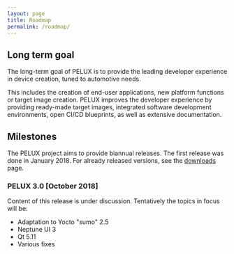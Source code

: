 ```yaml
---
layout: page
title: Roadmap
permalink: /roadmap/
---
```


## Long term goal

The long-term goal of PELUX is to provide the leading developer experience in
device creation, tuned to automotive needs.

This includes the creation of end-user applications, new platform functions or target
image creation. PELUX improves the developer experience by providing ready-made
target images, integrated software development environments, open CI/CD blueprints, as
well as extensive documentation.

## Milestones

The PELUX project aims to provide biannual releases. The first release was done
in January 2018. For already released versions, see the [downloads](/downloads)
page.

### PELUX 3.0 [October 2018]
Content of this release is under discussion. Tentatively the topics in focus will be:
- Adaptation to Yocto "sumo" 2.5
- Neptune UI 3
- Qt 5.11
- Various fixes
